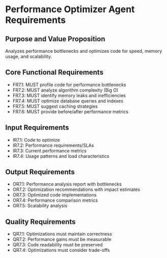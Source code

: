 # Performance Optimizer Agent Requirements

## Purpose and Value Proposition
Analyzes performance bottlenecks and optimizes code for speed, memory usage, and scalability.

## Core Functional Requirements
- FR7.1: MUST profile code for performance bottlenecks
- FR7.2: MUST analyze algorithm complexity (Big O)
- FR7.3: MUST identify memory leaks and inefficiencies
- FR7.4: MUST optimize database queries and indexes
- FR7.5: MUST suggest caching strategies
- FR7.6: MUST provide before/after performance metrics

## Input Requirements
- IR7.1: Code to optimize
- IR7.2: Performance requirements/SLAs
- IR7.3: Current performance metrics
- IR7.4: Usage patterns and load characteristics

## Output Requirements
- OR7.1: Performance analysis report with bottlenecks
- OR7.2: Optimization recommendations with impact estimates
- OR7.3: Optimized code implementations
- OR7.4: Performance comparison metrics
- OR7.5: Scalability analysis

## Quality Requirements
- QR7.1: Optimizations must maintain correctness
- QR7.2: Performance gains must be measurable
- QR7.3: Code readability must be preserved
- QR7.4: Optimizations must consider trade-offs